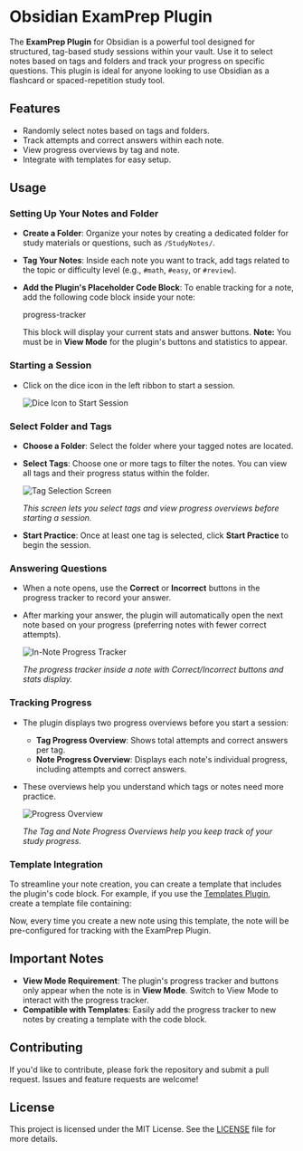 # Obsidian ExamPrep Plugin

The **ExamPrep Plugin** for Obsidian is a powerful tool designed for structured, tag-based study sessions within your vault. Use it to select notes based on tags and folders and track your progress on specific questions. This plugin is ideal for anyone looking to use Obsidian as a flashcard or spaced-repetition study tool.

## Features

- Randomly select notes based on tags and folders.
- Track attempts and correct answers within each note.
- View progress overviews by tag and note.
- Integrate with templates for easy setup.

## Usage

### Setting Up Your Notes and Folder

- **Create a Folder**: Organize your notes by creating a dedicated folder for study materials or questions, such as `/StudyNotes/`.
- **Tag Your Notes**: Inside each note you want to track, add tags related to the topic or difficulty level (e.g., `#math`, `#easy`, or `#review`).
- **Add the Plugin's Placeholder Code Block**: To enable tracking for a note, add the following code block inside your note:
  
  progress-tracker

  This block will display your current stats and answer buttons. **Note:** You must be in **View Mode** for the plugin's buttons and statistics to appear.

### Starting a Session

- Click on the dice icon in the left ribbon to start a session.

  ![Dice Icon to Start Session](https://your-image-link.com/dice-icon.png)

### Select Folder and Tags

- **Choose a Folder**: Select the folder where your tagged notes are located.
- **Select Tags**: Choose one or more tags to filter the notes. You can view all tags and their progress status within the folder.

  ![Tag Selection Screen](https://your-image-link.com/tag-selection.png)
  
  *This screen lets you select tags and view progress overviews before starting a session.*

- **Start Practice**: Once at least one tag is selected, click **Start Practice** to begin the session.

### Answering Questions

- When a note opens, use the **Correct** or **Incorrect** buttons in the progress tracker to record your answer.
- After marking your answer, the plugin will automatically open the next note based on your progress (preferring notes with fewer correct attempts).

  ![In-Note Progress Tracker](https://your-image-link.com/in-note-tracker.png)
  
  *The progress tracker inside a note with Correct/Incorrect buttons and stats display.*

### Tracking Progress

- The plugin displays two progress overviews before you start a session:
  - **Tag Progress Overview**: Shows total attempts and correct answers per tag.
  - **Note Progress Overview**: Displays each note's individual progress, including attempts and correct answers.
- These overviews help you understand which tags or notes need more practice.

  ![Progress Overview](https://your-image-link.com/progress-overview.png)
  
  *The Tag and Note Progress Overviews help you keep track of your study progress.*

### Template Integration

To streamline your note creation, you can create a template that includes the plugin's code block. For example, if you use the [Templates Plugin](https://help.obsidian.md/Plugins/Templates), create a template file containing:



Now, every time you create a new note using this template, the note will be pre-configured for tracking with the ExamPrep Plugin. 

## Important Notes

- **View Mode Requirement**: The plugin's progress tracker and buttons only appear when the note is in **View Mode**. Switch to View Mode to interact with the progress tracker.
- **Compatible with Templates**: Easily add the progress tracker to new notes by creating a template with the code block.

## Contributing

If you'd like to contribute, please fork the repository and submit a pull request. Issues and feature requests are welcome!

## License

This project is licensed under the MIT License. See the [LICENSE](LICENSE) file for more details.
